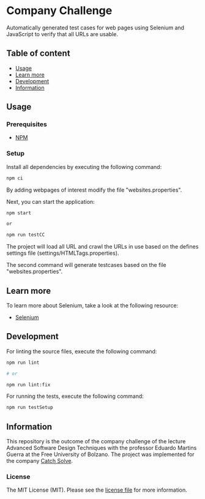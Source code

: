 # Company Challenge

Automatically generated test cases for web pages
using Selenium and JavaScript to verify that all URLs are usable.
## Table of content

- [Usage](#usage)
- [Learn more](#learn-more)
- [Development](#development)
- [Information](#information)

## Usage

### Prerequisites

- [NPM](https://www.npmjs.com)

### Setup

Install all dependencies by executing the following command:

```bash
npm ci
```

By adding webpages of interest modify the file "websites.properties".

Next, you can start the application:

```bash
npm start

or 

npm run testCC
```

The project will load all URL and crawl the URLs in use based on the defines settings file (settings/HTMLTags.properties).

The second command will generate testcases based on the file "websites.properties".

## Learn more

To learn more about Selenium, take a look at the following resource:

- [Selenium](https://www.selenium.dev/)


## Development

For linting the source files, execute the following command:

```bash
npm run lint

# or

npm run lint:fix
```

For running the tests, execute the following command:

```bash
npm run testSetup
```

## Information

This repository is the outcome of the company challenge of the
lecture Advanced Software Design Techniques with the professor 
Eduardo Martins Guerra at the Free University of Bolzano. 
The project was implemented for the company
[Catch Solve](https://www.catch-solve.tech/en/home).

### License

The MIT License (MIT). Please see the [license file](license.md) for more information.